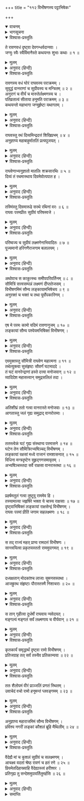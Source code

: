 +++
title = "११२ विभीषणस्य पट्टाभिषेकः"

+++
<details open><summary>वाचनम्</summary>
<div caption="श्रीराम-हरिसीताराममूर्ति-घनपाठिभ्यां वचनम्" class="audioEmbed" src="https://archive.org/download/Ramayana-recitation-Sriram-harisItArAmamUrti-Ghanapaati-v2/Kanda_6/Kanda_6_YK-112-Vibhishana_s_installation__0.mp3"></div>
</details>

<details><summary>भागसूचना</summary>

112. विभीषणका राज्याभिषेक और श्रीरघुनाथजीका हनुमान् जी के द्वारा सीताके पास संदेश भेजना
</details>

<details open><summary>विश्वास-प्रस्तुतिः</summary>

ते रावणवधं दृष्ट्वा देवगन्धर्वदानवाः ।  
जग्मुः स्वैः स्वैर्विमानैस्ते कथयन्तः शुभाः कथाः ॥ १ ॥
</details>

<details><summary>मूलम्</summary>

ते रावणवधं दृष्ट्वा देवगन्धर्वदानवाः ।  
जग्मुः स्वैः स्वैर्विमानैस्ते कथयन्तः शुभाः कथाः ॥ १ ॥
</details>

<details><summary>अनुवाद (हिन्दी)</summary>

देवता, गन्धर्व और दानवगण रावण-वधका दृश्य देखकर उसीकी शुभ चर्चा करते हुए अपने-अपने विमानसे यथास्थान लौट गये ॥ १ ॥
</details>

<details open><summary>विश्वास-प्रस्तुतिः</summary>

रावणस्य वधं घोरं राघवस्य पराक्रमम् ।  
सुयुद्धं वानराणां च सुग्रीवस्य च मन्त्रितम् ॥ २ ॥  
अनुरागं च वीर्यं च मारुतेर्लक्ष्मणस्य च ।  
पतिव्रतात्वं सीताया हनूमति पराक्रमम् ॥ ३ ॥  
कथयन्तो महाभागा जग्मुर्हृष्टा यथागतम् ।
</details>

<details><summary>मूलम्</summary>

रावणस्य वधं घोरं राघवस्य पराक्रमम् ।  
सुयुद्धं वानराणां च सुग्रीवस्य च मन्त्रितम् ॥ २ ॥  
अनुरागं च वीर्यं च मारुतेर्लक्ष्मणस्य च ।  
पतिव्रतात्वं सीताया हनूमति पराक्रमम् ॥ ३ ॥  
कथयन्तो महाभागा जग्मुर्हृष्टा यथागतम् ।
</details>

<details><summary>अनुवाद (हिन्दी)</summary>

रावणके भयंकर वध, श्रीरघुनाथजीके पराक्रम, वानरोंके उत्तम युद्ध, सुग्रीवकी मन्त्रणा, लक्ष्मण और हनुमान् जी की श्रीरामके प्रति भक्ति, उन दोनोंके पराक्रम, सीताके पातिव्रत्य तथा हनुमान् जी के पुरुषार्थकी बातें कहते हुए वे महाभाग देवता आदि जैसे आये थे, उसी तरह प्रसन्नतापूर्वक चले गये ॥ २-३ १/२ ॥
</details>

<details open><summary>विश्वास-प्रस्तुतिः</summary>

राघवस्तु रथं दिव्यमिन्द्रदत्तं शिखिप्रभम् ॥ ४ ॥  
अनुज्ञाप्य महाबाहुर्मातलिं प्रत्यपूजयत् ।
</details>

<details><summary>मूलम्</summary>

राघवस्तु रथं दिव्यमिन्द्रदत्तं शिखिप्रभम् ॥ ४ ॥  
अनुज्ञाप्य महाबाहुर्मातलिं प्रत्यपूजयत् ।
</details>

<details><summary>अनुवाद (हिन्दी)</summary>

इसके बाद महाबाहु भगवान् श्रीरामने इन्द्रके दिये हुए दिव्य रथको, जो अग्निके समान देदीप्यमान था, ले जानेकी आज्ञा देकर मातलिका बड़ा सम्मान किया ॥ ४ १/२ ॥
</details>

<details open><summary>विश्वास-प्रस्तुतिः</summary>

राघवेणाभ्यनुज्ञातो मातलिः शक्रसारथिः ॥ ५ ॥  
दिव्यं तं रथमास्थाय दिवमेवोत्पपात ह ।
</details>

<details><summary>मूलम्</summary>

राघवेणाभ्यनुज्ञातो मातलिः शक्रसारथिः ॥ ५ ॥  
दिव्यं तं रथमास्थाय दिवमेवोत्पपात ह ।
</details>

<details><summary>अनुवाद (हिन्दी)</summary>

तब इन्द्रसारथि मातलि श्रीरामचन्द्रजीकी आज्ञासे उस दिव्य रथपर बैठकर पुनः दिव्य लोकको ही चले गये ॥ ५ १/२ ॥
</details>

<details open><summary>विश्वास-प्रस्तुतिः</summary>

तस्मिंस्तु दिवमारूढे सरथे रथिनां वरः ॥ ६ ॥  
राघवः परमप्रीतः सुग्रीवं परिषस्वजे ।
</details>

<details><summary>मूलम्</summary>

तस्मिंस्तु दिवमारूढे सरथे रथिनां वरः ॥ ६ ॥  
राघवः परमप्रीतः सुग्रीवं परिषस्वजे ।
</details>

<details><summary>अनुवाद (हिन्दी)</summary>

मातलिके रथसहित देवलोकको चले जानेपर रथियोंमें श्रेष्ठ श्रीरामने बड़ी प्रसन्नताके साथ सुग्रीवको हृदयसे लगा लिया ॥ ६ १/२ ॥
</details>

<details open><summary>विश्वास-प्रस्तुतिः</summary>

परिष्वज्य च सुग्रीवं लक्ष्मणेनाभिवादितः ॥ ७ ॥  
पूज्यमानो हरिगणैराजगाम बलालयम् ।
</details>

<details><summary>मूलम्</summary>

परिष्वज्य च सुग्रीवं लक्ष्मणेनाभिवादितः ॥ ७ ॥  
पूज्यमानो हरिगणैराजगाम बलालयम् ।
</details>

<details><summary>अनुवाद (हिन्दी)</summary>

सुग्रीवका आलिङ्गन करनेके पश्चात् जब उन्होंने लक्ष्मणकी ओर दृष्टि डाली, तब लक्ष्मणने उनके चरणोंमें प्रणाम किया । फिर वानरसैनिकोंसे सम्मानित हो वे सेनाकी छावनीपर लौट आये ॥ ७ १/२ ॥
</details>

<details open><summary>विश्वास-प्रस्तुतिः</summary>

अथोवाच स काकुत्स्थः समीपपरिवर्तिनम् ॥ ८ ॥  
सौमित्रिं सत्त्वसम्पन्नं लक्ष्मणं दीप्ततेजसम् ।  
विभीषणमिमं सौम्य लङ्कायामभिषेचय ॥ ९ ॥  
अनुरक्तं च भक्तं च तथा पूर्वोपकारिणम् ।
</details>

<details><summary>मूलम्</summary>

अथोवाच स काकुत्स्थः समीपपरिवर्तिनम् ॥ ८ ॥  
सौमित्रिं सत्त्वसम्पन्नं लक्ष्मणं दीप्ततेजसम् ।  
विभीषणमिमं सौम्य लङ्कायामभिषेचय ॥ ९ ॥  
अनुरक्तं च भक्तं च तथा पूर्वोपकारिणम् ।
</details>

<details><summary>अनुवाद (हिन्दी)</summary>

वहाँ आकर रघुनाथजीने अपने समीप खड़े हुए बल एवं उद्दीप्त तेजसे सम्पन्न सुमित्रानन्दन लक्ष्मणसे कहा—‘सौम्य! अब तुम लङ्कामें जाकर इन विभीषणका राज्याभिषेक करो; क्योंकि ये मेरे प्रेमी, भक्त तथा पहले उपकार करनेवाले हैं ॥ ८-९ १/२ ॥
</details>

<details open><summary>विश्वास-प्रस्तुतिः</summary>

एष मे परमः कामो यदिमं रावणानुजम् ॥ १० ॥  
लङ्कायां सौम्य पश्येयमभिषिक्तं विभीषणम् ।
</details>

<details><summary>मूलम्</summary>

एष मे परमः कामो यदिमं रावणानुजम् ॥ १० ॥  
लङ्कायां सौम्य पश्येयमभिषिक्तं विभीषणम् ।
</details>

<details><summary>अनुवाद (हिन्दी)</summary>

‘सौम्य! यह मेरी बड़ी इच्छा है कि रावणके छोटे भाई इन विभीषणको मैं लङ्काके राज्यपर अभिषिक्त देखूँ’ ॥
</details>

<details open><summary>विश्वास-प्रस्तुतिः</summary>

एवमुक्तस्तु सौमित्री राघवेण महात्मना ॥ ११ ॥  
तथेत्युक्त्वा सुसंहृष्टः सौवर्णं घटमाददे ।  
तं घटं वानरेन्द्राणां हस्ते दत्त्वा मनोजवान् ॥ १२ ॥  
व्यादिदेश महासत्त्वान् समुद्रसलिलं तदा ।
</details>

<details><summary>मूलम्</summary>

एवमुक्तस्तु सौमित्री राघवेण महात्मना ॥ ११ ॥  
तथेत्युक्त्वा सुसंहृष्टः सौवर्णं घटमाददे ।  
तं घटं वानरेन्द्राणां हस्ते दत्त्वा मनोजवान् ॥ १२ ॥  
व्यादिदेश महासत्त्वान् समुद्रसलिलं तदा ।
</details>

<details><summary>अनुवाद (हिन्दी)</summary>

महात्मा श्रीरघुनाथजीके ऐसा कहनेपर सुमित्राकुमार लक्ष्मणको बड़ी प्रसन्नता हुई । उन्होंने ‘बहुत अच्छा’ कहकर सोनेका घड़ा हाथमें लिया और उसे वानर-यूथपतियोंके हाथमें देकर उन महान् शक्तिशाली तथा मनके समान वेगवाले वानरोंको समुद्रका जल ले आनेकी आज्ञा दी ॥ ११-१२ १/२ ॥
</details>

<details open><summary>विश्वास-प्रस्तुतिः</summary>

अतिशीघ्रं ततो गत्वा वानरास्ते मनोजवाः ॥ १३ ॥  
आगतास्तु जलं गृह्य समुद्राद् वानरोत्तमाः ।
</details>

<details><summary>मूलम्</summary>

अतिशीघ्रं ततो गत्वा वानरास्ते मनोजवाः ॥ १३ ॥  
आगतास्तु जलं गृह्य समुद्राद् वानरोत्तमाः ।
</details>

<details><summary>अनुवाद (हिन्दी)</summary>

वे मनके समान वेगशाली श्रेष्ठ वानर तुरंत ही गये और समुद्रसे जल लेकर लौट आये ॥ १३ १/२ ॥
</details>

<details open><summary>विश्वास-प्रस्तुतिः</summary>

ततस्त्वेकं घटं गृह्य संस्थाप्य परमासने ॥ १४ ॥  
घटेन तेन सौमित्रिरभ्यषिञ्चद् विभीषणम् ।  
लङ्कायां रक्षसां मध्ये राजानं रामशासनात् ॥ १५ ॥  
विधिना मन्त्रदृष्टेन सुहृद‍्गणसमावृतम् ।  
अभ्यषिञ्चस्तदा सर्वे राक्षसा वानरास्तथा ॥ १६ ॥
</details>

<details><summary>मूलम्</summary>

ततस्त्वेकं घटं गृह्य संस्थाप्य परमासने ॥ १४ ॥  
घटेन तेन सौमित्रिरभ्यषिञ्चद् विभीषणम् ।  
लङ्कायां रक्षसां मध्ये राजानं रामशासनात् ॥ १५ ॥  
विधिना मन्त्रदृष्टेन सुहृद‍्गणसमावृतम् ।  
अभ्यषिञ्चस्तदा सर्वे राक्षसा वानरास्तथा ॥ १६ ॥
</details>

<details><summary>अनुवाद (हिन्दी)</summary>

तदनन्तर लक्ष्मणने एक घट जल लेकर उसे उत्तम आसनपर स्थापित कर दिया और उस घटके जलसे विभीषणका वेदोक्त विधिके अनुसार लङ्काके राजपदपर अभिषेक किया । यह अभिषेक श्रीरामचन्द्रजीकी आज्ञासे हुआ था । उस समय राक्षसोंके बीचमें सुहृदोंसे घिरे हुए विभीषण राजसिंहासनपर विराजमान थे । लक्ष्मणके बाद सभी राक्षसों और वानरोंने भी उनका अभिषेक किया ॥
</details>

<details open><summary>विश्वास-प्रस्तुतिः</summary>

प्रहर्षमतुलं गत्वा तुष्टुवू राममेव हि ।  
तस्यामात्या जहृषिरे भक्ता ये चास्य राक्षसाः ॥ १७ ॥  
दृष्ट्वाभिषिक्तं लङ्कायां राक्षसेन्द्रं विभीषणम् ।  
राघवः परमां प्रीतिं जगाम सहलक्ष्मणः ॥ १८ ॥
</details>

<details><summary>मूलम्</summary>

प्रहर्षमतुलं गत्वा तुष्टुवू राममेव हि ।  
तस्यामात्या जहृषिरे भक्ता ये चास्य राक्षसाः ॥ १७ ॥  
दृष्ट्वाभिषिक्तं लङ्कायां राक्षसेन्द्रं विभीषणम् ।  
राघवः परमां प्रीतिं जगाम सहलक्ष्मणः ॥ १८ ॥
</details>

<details><summary>अनुवाद (हिन्दी)</summary>

वे अत्यन्त प्रसन्न होकर श्रीरामकी ही स्तुति करने लगे । राक्षसराज विभीषणको लङ्काके राज्यपर अभिषिक्त देख उनके मन्त्री और प्रेमी राक्षस बहुत प्रसन्न हुए । साथ ही लक्ष्मणसहित श्रीरघुनाथजीको भी बड़ी प्रसन्नता हुई ॥ १७-१८ ॥
</details>

<details open><summary>विश्वास-प्रस्तुतिः</summary>

स तद् राज्यं महत् प्राप्य रामदत्तं विभीषणः ।  
सान्त्वयित्वा प्रकृतयस्ततो राममुपागमत् ॥ १९ ॥
</details>

<details><summary>मूलम्</summary>

स तद् राज्यं महत् प्राप्य रामदत्तं विभीषणः ।  
सान्त्वयित्वा प्रकृतयस्ततो राममुपागमत् ॥ १९ ॥
</details>

<details><summary>अनुवाद (हिन्दी)</summary>

श्रीरामचन्द्रजीके दिये हुए उस विशाल राज्यको पाकर विभीषण अपनी प्रजाको सान्त्वना दे श्रीरामचन्द्रजीके पास आये ॥ १९ ॥
</details>

<details open><summary>विश्वास-प्रस्तुतिः</summary>

दध्यक्षतान् मोदकांश्च लाजाः सुमनसस्तथा ।  
आजह्रुरथ संहृष्टाः पौरास्तस्मै निशाचराः ॥ २० ॥
</details>

<details><summary>मूलम्</summary>

दध्यक्षतान् मोदकांश्च लाजाः सुमनसस्तथा ।  
आजह्रुरथ संहृष्टाः पौरास्तस्मै निशाचराः ॥ २० ॥
</details>

<details><summary>अनुवाद (हिन्दी)</summary>

उस समय हर्षसे भरे हुए नगरनिवासी निशाचर विभीषणको अर्पित करनेके लिये दही, अक्षत, मिठाई, लावा और फूल लाये ॥ २० ॥
</details>

<details open><summary>विश्वास-प्रस्तुतिः</summary>

स तान् गृहीत्वा दुर्धर्षो राघवाय न्यवेदयत् ।  
मङ्गल्यं मङ्गलं सर्वं लक्ष्मणाय च वीर्यवान् ॥ २१ ॥
</details>

<details><summary>मूलम्</summary>

स तान् गृहीत्वा दुर्धर्षो राघवाय न्यवेदयत् ।  
मङ्गल्यं मङ्गलं सर्वं लक्ष्मणाय च वीर्यवान् ॥ २१ ॥
</details>

<details><summary>अनुवाद (हिन्दी)</summary>

दुर्धर्ष पराक्रमी विभीषणने वे सब मङ्गलजनक माङ्गलिक वस्तुएँ लेकर श्रीराम और लक्ष्मणको भेंट की ॥ २१ ॥
</details>

<details open><summary>विश्वास-प्रस्तुतिः</summary>

कृतकार्यं समृद्धार्थं दृष्ट्वा रामो विभीषणम् ।  
प्रतिजग्राह तत् सर्वं तस्यैव प्रतिकाम्यया ॥ २२ ॥
</details>

<details><summary>मूलम्</summary>

कृतकार्यं समृद्धार्थं दृष्ट्वा रामो विभीषणम् ।  
प्रतिजग्राह तत् सर्वं तस्यैव प्रतिकाम्यया ॥ २२ ॥
</details>

<details><summary>अनुवाद (हिन्दी)</summary>

श्रीरघुनाथजीने विभीषणको कृतकार्य एवं सफलमनोरथ देख उनकी प्रसन्नताके लिये ही उन सब माङ्गलिक वस्तुओंको ले लिया ॥ २२ ॥
</details>

<details open><summary>विश्वास-प्रस्तुतिः</summary>

ततः शैलोपमं वीरं प्राञ्जलिं प्रणतं स्थितम् ।  
उवाचेदं वचो रामो हनूमन्तं प्लवङ्गमम् ॥ २३ ॥
</details>

<details><summary>मूलम्</summary>

ततः शैलोपमं वीरं प्राञ्जलिं प्रणतं स्थितम् ।  
उवाचेदं वचो रामो हनूमन्तं प्लवङ्गमम् ॥ २३ ॥
</details>

<details><summary>अनुवाद (हिन्दी)</summary>

तत्पश्चात् उन्होंने हाथ जोड़कर विनीतभावसे खड़े हुए पर्वताकार वीर वानर हनुमान् जी से कहा— ॥ २३ ॥
</details>

<details open><summary>विश्वास-प्रस्तुतिः</summary>

अनुज्ञाप्य महाराजमिमं सौम्य विभीषणम् ।  
प्रविश्य नगरीं लङ्कां कौशलं ब्रूहि मैथिलीम् ॥ २४ ॥
</details>

<details><summary>मूलम्</summary>

अनुज्ञाप्य महाराजमिमं सौम्य विभीषणम् ।  
प्रविश्य नगरीं लङ्कां कौशलं ब्रूहि मैथिलीम् ॥ २४ ॥
</details>

<details><summary>अनुवाद (हिन्दी)</summary>

‘सौम्य! तुम इन महाराज विभीषणकी आज्ञा ले लङ्कानगरीमें प्रवेश करके मिथिलेशकुमारी सीतासे उनका कुशल-समाचार पूछो ॥ २४ ॥
</details>

<details open><summary>विश्वास-प्रस्तुतिः</summary>

वैदेह्यै मां च कुशलं सुग्रीवं च सलक्ष्मणम् ।  
आचक्ष्व वदतां श्रेष्ठ रावणं च हतं रणे ॥ २५ ॥  
प्रियमेतदिहाख्याहि वैदेह्यास्त्वं हरीश्वर ।  
प्रतिगृह्य तु सन्देशमुपावर्तितुमर्हसि ॥ २६ ॥
</details>

<details><summary>मूलम्</summary>

वैदेह्यै मां च कुशलं सुग्रीवं च सलक्ष्मणम् ।  
आचक्ष्व वदतां श्रेष्ठ रावणं च हतं रणे ॥ २५ ॥  
प्रियमेतदिहाख्याहि वैदेह्यास्त्वं हरीश्वर ।  
प्रतिगृह्य तु सन्देशमुपावर्तितुमर्हसि ॥ २६ ॥
</details>

<details><summary>अनुवाद (हिन्दी)</summary>

‘साथ ही उन विदेहराजकुमारीसे सुग्रीव और लक्ष्मणसहित मेरा कुशल-समाचार निवेदन करो । वक्ताओंमें श्रेष्ठ हरीश्वर! तुम वैदेहीको यह प्रिय समाचार सुना दो कि रावण युद्धमें मारा गया । तत्पश्चात् उनका संदेश लेकर लौट आओ’ ॥ २५-२६ ॥
</details>

<details><summary>समाप्तिः</summary>

इत्यार्षे श्रीमद्रामायणे वाल्मीकीये आदिकाव्ये युद्धकाण्डे द्वादशाधिकशततमः सर्गः ॥ ११२ ॥  
इस प्रकार श्रीवाल्मीकिनिर्मित आर्षरामायण आदिकाव्यके युद्धकाण्डमें एक सौ बारहवाँ सर्ग पूरा हुआ ॥ ११२ ॥
</details>

